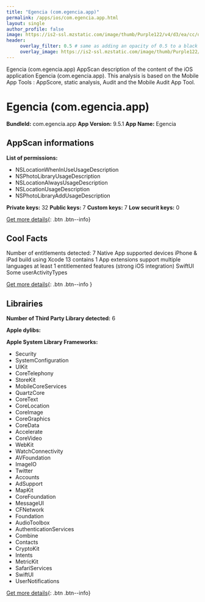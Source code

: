 ```yaml
---
title: "Egencia (com.egencia.app)"
permalink: /apps/ios/com.egencia.app.html
layout: single
author_profile: false
image: https://is2-ssl.mzstatic.com/image/thumb/Purple122/v4/d3/ea/cc/d3eacc16-3da7-2887-ecb5-b9cf14a4e1cf/EgenciaAppIcon-1x_U007emarketing-0-10-0-85-220.png/512x512bb.jpg
header: 
     overlay_filter: 0.5 # same as adding an opacity of 0.5 to a black background
     overlay_image: https://is2-ssl.mzstatic.com/image/thumb/Purple122/v4/d3/ea/cc/d3eacc16-3da7-2887-ecb5-b9cf14a4e1cf/EgenciaAppIcon-1x_U007emarketing-0-10-0-85-220.png/512x512bb.jpg
---
```

Egencia (com.egencia.app) AppScan description of the content of the iOS application Egencia (com.egencia.app). This analysis is based on the Mobile App Tools : AppScore, static analysis, Audit and the Mobile Audit App Tool.

# Egencia (com.egencia.app)

**BundleId:** com.egencia.app
**App Version:** 9.5.1
**App Name:** Egencia


## AppScan informations 

**List of permissions:** 
- NSLocationWhenInUseUsageDescription
- NSPhotoLibraryUsageDescription
- NSLocationAlwaysUsageDescription
- NSLocationUsageDescription
- NSPhotoLibraryAddUsageDescription
  
  
**Private keys:** 32
**Public keys:** 7
**Custom keys:** 7
**Low securit keys:** 0
  
[Get more details](/pricing.html){: .btn .btn--info}

## Cool Facts

Number of entitlements detected: 7
Native App
supported devices iPhone & iPad
build using Xcode 13
contains 1 App extensions
support multiple languages
at least 1 entitlemented features (strong iOS integration)
SwiftUI
Some userActivityTypes
  
[Get more details](/pricing.html){: .btn .btn--info }

## Librairies 
**Number of Third Party Library detected:** 6


**Apple dylibs:**


**Apple System Library Frameworks:**
- Security
- SystemConfiguration
- UIKit
- CoreTelephony
- StoreKit
- MobileCoreServices
- QuartzCore
- CoreText
- CoreLocation
- CoreImage
- CoreGraphics
- CoreData
- Accelerate
- CoreVideo
- WebKit
- WatchConnectivity
- AVFoundation
- ImageIO
- Twitter
- Accounts
- AdSupport
- MapKit
- CoreFoundation
- MessageUI
- CFNetwork
- Foundation
- AudioToolbox
- AuthenticationServices
- Combine
- Contacts
- CryptoKit
- Intents
- MetricKit
- SafariServices
- SwiftUI
- UserNotifications


  
[Get more details](/pricing.html){: .btn .btn--info}

